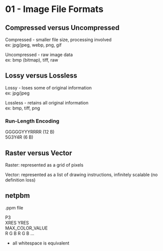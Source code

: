 # 01 - Image File Formats

## Compressed versus Uncompressed

Compressed - smaller file size, processing involved  
ex: jpg/jpeg, webp, png, gif

Uncompressed - raw image data  
ex: bmp (bitmap), tiff, raw  

## Lossy versus Lossless

Lossy - loses some of original information  
ex: jpg/jpeg

Lossless - retains all original information  
ex: bmp, tiff, png

### Run-Length Encoding

GGGGGYYYRRRR  (12 B)    
5G3Y4R  (6 B)

## Raster versus Vector 

Raster: represented as a grid of pixels 

Vector: represented as a list of drawing instructions, infinitely scalable (no definition loss)  

## netpbm

.ppm file

P3  
XRES YRES  
MAX_COLOR_VALUE  
R G B R G B ...  

* all whitespace is equivalent
